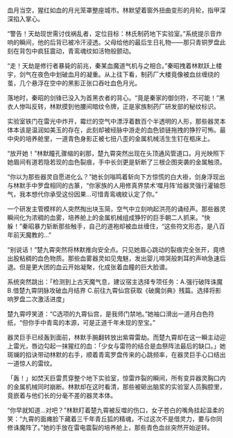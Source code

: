 

血月当空，猩红如血的月光笼罩整座城市。林默望着窗外扭曲变形的月轮，指甲深深掐入掌心。

“警告！天劫现世需讨伐祸乱者，定位目标：林氏制药地下实验室。”系统提示音炸响的瞬间，他的后背已被冷汗浸透。父母给他的最后生日礼物——那只青铜罗盘此刻在背包中疯狂震动，青鸾魂纹如活物般颤动。

“走！天劫是修行者暴毙的前兆，秦某血魔道气机与之相合。”秦昭拽着林默跃上楼宇，剑气在夜色中划破血月的凝重。从上往下看，制药厂大楼竟像被血丝缠绕的茧，几个悬浮在空中的黑影正张口吞吐血色月光。

落地时，秦昭的剑锋已没入为首黑衣者的背心。“竟是秦家的御剑符，不可能！”黑衣人惨叫反转，林默摸到他腰间暗纹令牌，正是家族制药厂研发部的秘纹标识。

实验室铁门在雷光中炸开，霉烂的空气中漂浮着数百个半透明的人形，那些器灵本体本该是温润如美玉的存在，此刻却被经脉中游走的血色锁链拖拽的狰狞可怖。最中央的培养舱里，一道青色身影正被七扭八歪的金属机械活生生钉在柩床上。

“放开她！”林默瞳孔骤缩的刹那，楚九霄突然出现在头顶通风管道口。月光映照下她眉间有道若隐若现的血色裂痕，手中长剑更是斩断了三根企图突袭的金属触须。

“你以为那些器灵自愿进化么？”她长剑嗡鸣着斩向下方惊慌的白大褂，剑身浮现出与林默手中罗盘相同的古篆，“你家族的人用修真界禁术‘噬月阵’给器灵强行灌输怨气，我本想代你承受这份因果…可惜青鸾魂紋认定了你。”

一个研发主管模样的人突然掏出块玉简，空气中立刻响起洪亮的诵经声。那些器灵瞬间化为浓稠的血雾，培养舱上的金属机械组成狰狞的巨手朝二人抓来。“快躲！”秦昭暴力斩断那些触手，自己的道袍却被血丝缠住，“这些符文形态，是八百年前天魔教的…”

“别说话！”楚九霄突然将林默推向安全点。只见她眉心跳动的裂痕完全张开，竟喷出股粘稠的血色物质。那些血雾器灵如见鬼魅，发出婴儿啼哭般刺耳的声响急速后退。但是更大团的血云开始凝聚，化成张着血瞳的巨大脸谱。

系统突然跳出：「检测到上古天魔气息，建议宿主选择专项任务：A.强行破阵诛魔 B.借楚九霄阴脉攻破血月结界 C.前往九霄仙宫获取《破魔剑典》残篇。选择将影响罗盘二次激活进度」

楚九霄哼笑道：“C选项的九霄仙宫，是我师门禁地。”她袖口滑出一道月白色符纸，“但你手中青鸾的本源，可是正道千年未现的至宝。”

器灵巨手已经轰到面前，林默手腕翻转放出紫霄雷劫。而楚九霄却在这一瞬主动迎上雷光，唇边勾起一抹猩红的血：「少女与雷符的结合是血祭阵法最后的缺口。」她斑斓的掐诀带动林默的右手，顺着青鸾罗盘传来的心跳频率，在器灵巨手心口结出一道惊人的雷纹。

「轰！」如焚天巨雷贯穿整个地下实验室，惊雷炸裂的瞬间，所有变异器灵胸口内的金属机械同时崩断。林默却在这时看清，那些被砸出脑浆的实验室人员胸腔里，竟嵌着与他们长的分毫不差的器灵本体。

“你早就知道…对吧？”林默盯着楚九霄被反噬的伤口，女子苍白的嘴角挂起温柔的笑：“九霄的面瘫脸下藏着三千年青丘狐的精魂，不过这次不是借灵力，要与你同修诛魔阵了。”她的手放在雷电震裂的培养舱上，那些青色血丝突然开始逆转。